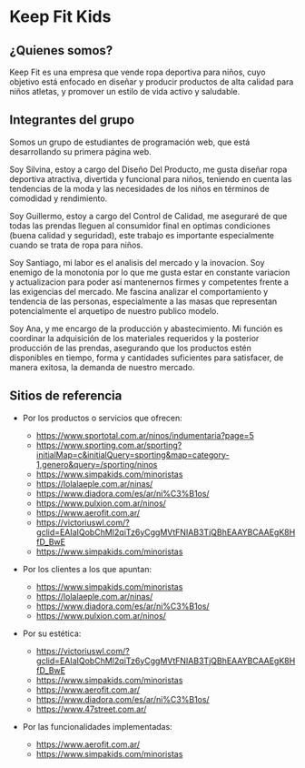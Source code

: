 # Keep Fit Kids

## ¿Quienes somos?
Keep Fit es una empresa que vende ropa deportiva para niños, cuyo objetivo está enfocado en diseñar y producir productos de alta calidad para niños atletas, y promover un estilo de vida activo y saludable.

## Integrantes del grupo

Somos un grupo de estudiantes de programación web, que está desarrollando su primera página web.

Soy Silvina, estoy a cargo del Diseño Del Producto, me gusta diseñar ropa deportiva atractiva, divertida y funcional para niños, teniendo en cuenta las tendencias de la moda y las necesidades de los niños en términos de comodidad y rendimiento.

Soy Guillermo, estoy a cargo del Control de Calidad, me aseguraré de que todas las prendas lleguen al consumidor final en optimas condiciones (buena calidad y seguridad), este trabajo es importante especialmente cuando se trata de ropa para niños.

Soy Santiago, mi labor es el analisis del mercado y la inovacion. Soy enemigo de la monotonia por lo que me gusta estar en constante variacion y actualizacion para poder así mantenernos firmes y competentes frente a las exigencias del mercado. Me fascina analizar el comportamiento y tendencia de las personas, especialmente a las masas que representan potencialmente el arquetipo de nuestro publico modelo.

Soy Ana, y me encargo de la producción y abastecimiento. Mi función es coordinar la adquisición de los materiales requeridos y la posterior producción de las prendas, asegurando que los productos estén disponibles en tiempo, forma y cantidades suficientes para satisfacer, de manera exitosa, la demanda de nuestro mercado.


## Sitios de referencia

+ Por los productos o servicios que ofrecen:
	+ https://www.sportotal.com.ar/ninos/indumentaria?page=5
	+ https://www.sporting.com.ar/sporting?initialMap=c&initialQuery=sporting&map=category-1,genero&query=/sporting/ninos
	+ https://www.simpakids.com/minoristas
	+ https://lolalaeple.com.ar/ninas/
	+ https://www.diadora.com/es/ar/ni%C3%B1os/
	+ https://www.pulxion.com.ar/ninos/
	+ https://www.aerofit.com.ar/
	+ https://victoriuswl.com/?gclid=EAIaIQobChMI2qiTz6yCggMVtFNIAB3TjQBhEAAYBCAAEgK8HfD_BwE
	+ https://www.simpakids.com/minoristas

+ Por los clientes a los que apuntan:
	+ https://www.simpakids.com/minoristas
	+ https://lolalaeple.com.ar/ninas/
	+ https://www.diadora.com/es/ar/ni%C3%B1os/
	+ https://www.pulxion.com.ar/ninos/

+ Por su estética:
	+ https://victoriuswl.com/?gclid=EAIaIQobChMI2qiTz6yCggMVtFNIAB3TjQBhEAAYBCAAEgK8HfD_BwE
	+ https://www.simpakids.com/minoristas
	+ https://www.aerofit.com.ar/
	+ https://www.diadora.com/es/ar/ni%C3%B1os/
	+ https://www.47street.com.ar/

+ Por las funcionalidades implementadas:
	+ https://www.aerofit.com.ar/
	+ https://www.simpakids.com/minoristas